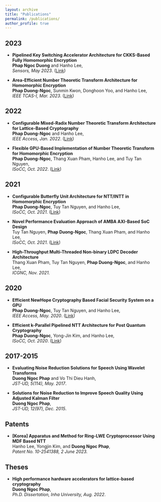```yaml
---
layout: archive
title: "Publications"
permalink: /publications/
author_profile: true
---
```


## 2023

<!--
* **Configurable Memory-Based NTT Architecture for Homomorphic Encryption**  
  S. Kurniawan, **Phap Duong-Ngoc**, and Hanho Lee,  
  *(Accepted) IEEE TCAS-II, 2023*.
-->

* **Pipelined Key Switching Accelerator Architecture for CKKS-Based Fully Homomorphic Encryption**  
  **Phap Ngoc Duong** and Hanho Lee,  
  *Sensors, May 2023*. (<a href="https://www.mdpi.com/1424-8220/23/10/4594">Link</a>)

* **Area-Efficient Number Theoretic Transform Architecture for Homomorphic Encryption**  
  **Phap Duong-Ngoc**, Sunmin Kwon, Donghoon Yoo, and Hanho Lee,  
  *IEEE TCAS-I, Mar. 2023*. (<a href="https://ieeexplore.ieee.org/document/9976314">Link</a>)

## 2022  

* **Configurable Mixed-Radix Number Theoretic Transform Architecture for Lattice-Based Cryptography**  
  **Phap Duong-Ngoc** and Hanho Lee,  
  *IEEE Access, Jan. 2022*. (<a href="https://ieeexplore.ieee.org/document/9690849">Link</a>)

<!--
* **A Novel Performance Verification Approach of MIPI Camera Serial Interface 2**  
  Tuy Tan Nguyen, Thang Xuan Pham, **Phap Duong-Ngoc**, and Hanho Lee,  
  *ICGNC, Oct. 2022*.
-->

* **Flexible GPU-Based Implementation of Number Theoretic Transform for Homomorphic Encryption**  
  **Phap Duong-Ngoc**, Thang Xuan Pham, Hanho Lee, and Tuy Tan Nguyen,  
  *ISoCC, Oct. 2022*. (<a href="https://ieeexplore.ieee.org/document/10031464">Link</a>)

## 2021

* **Configurable Butterfly Unit Architecture for NTT/INTT in Homomorphic Encryption**  
  **Phap Duong-Ngoc**, Tuy Tan Nguyen, and Hanho Lee,  
  *ISoCC, Oct. 2021*. (<a href="https://ieeexplore.ieee.org/document/9614034">Link</a>)

* **Novel Performance Evaluation Approach of AMBA AXI-Based SoC Design**  
  Tuy Tan Nguyen, **Phap Duong-Ngoc**, Thang Xuan Pham, and Hanho Lee,  
  *ISoCC, Oct. 2021*. (<a href="https://ieeexplore.ieee.org/document/9613920">Link</a>)

* **High-Throughput Multi-Threaded Non-binary LDPC Decoder Architecture**  
  Thang Xuan Pham, Tuy Tan Nguyen, **Phap Duong-Ngoc**, and Hanho Lee,  
  *ICGNC, Nov. 2021*.

## 2020

* **Efficient NewHope Cryptography Based Facial Security System on a GPU**  
  **Phap Duong-Ngoc**, Tuy Tan Nguyen, and Hanho Lee,  
  *IEEE Access, May. 2020*. (<a href="https://ieeexplore.ieee.org/document/9109278">Link</a>)

* **Efficient k-Parallel Pipelined NTT Architecture for Post Quantum Cryptography**  
  **Phap Duong-Ngoc**, Yong-Jin Kim, and Hanho Lee,  
  *ISoCC, Oct. 2020*. (<a href="https://ieeexplore.ieee.org/document/9332806">Link</a>)

## 2017-2015

* **Evaluating Noise Reduction Solutions for Speech Using Wavelet Transforms**  
  **Duong Ngoc Phap** and Vo Thi Dieu Hanh,  
  *JST-UD, 5(114), May. 2017*.

* **Solutions for Noise Reduction to Improve Speech Quality Using Adjusted Kalman Filter**  
  **Duong Ngoc Phap**,  
  *JST-UD, 12(97), Dec. 2015*.

## Patents

* **[Korea] Apparatus and Method for Ring-LWE Cryptoprocessor Using MDF Based NTT**  
  Hanho Lee, Yongjin Kim, and **Duong Ngoc Phap**,  
  *Patent No. 10-2541388, 2 June 2023.*

## Theses

* **High performance hardware accelerators for lattice-based cryptography**  
  **Duong Ngoc Phap**,  
  *Ph.D. Dissertation, Inha University, Aug. 2022*.